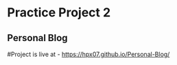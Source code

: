 ﻿<h1>Practice Project 2</h1>
<h2>Personal Blog</h2>

#Project is live at - https://hpx07.github.io/Personal-Blog/
